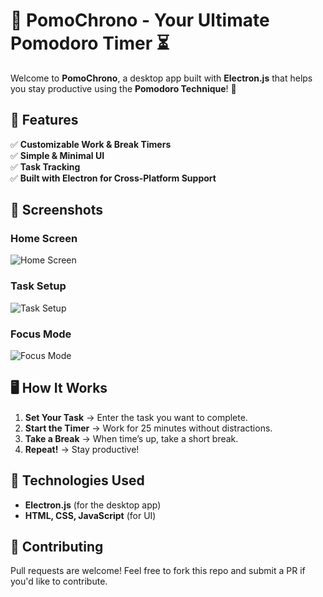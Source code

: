 # 🍅 PomoChrono - Your Ultimate Pomodoro Timer ⏳

Welcome to **PomoChrono**, a desktop app built with **Electron.js** that helps you stay productive using the **Pomodoro Technique**! 🚀  

## 🎯 Features
✅ **Customizable Work & Break Timers**  
✅ **Simple & Minimal UI**  
✅ **Task Tracking**  
✅ **Built with Electron for Cross-Platform Support**  

## 📸 Screenshots
### **Home Screen**
![Home Screen](D:\Pomodoro\assets\home-screen.png)

### **Task Setup**
![Task Setup](assets/set-task.png)

### **Focus Mode**
![Focus Mode](https://github.com/Pallavi2984/Pomodoro/blob/main/focus-mode.png)

## 🖥️ How It Works  
1. **Set Your Task** → Enter the task you want to complete.  
2. **Start the Timer** → Work for 25 minutes without distractions.  
3. **Take a Break** → When time’s up, take a short break.  
4. **Repeat!** → Stay productive!  

## 📌 Technologies Used  
- **Electron.js** (for the desktop app)  
- **HTML, CSS, JavaScript** (for UI)  

## 🤝 Contributing  
Pull requests are welcome! Feel free to fork this repo and submit a PR if you'd like to contribute.  
